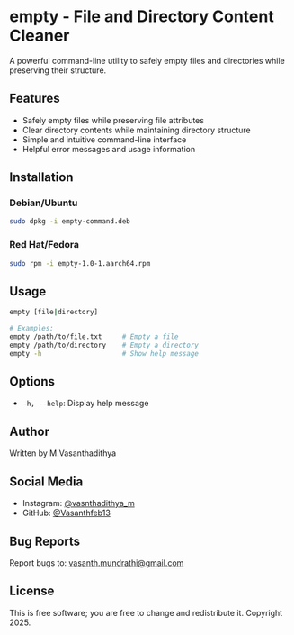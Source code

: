 # empty - File and Directory Content Cleaner

A powerful command-line utility to safely empty files and directories while preserving their structure.

## Features
- Safely empty files while preserving file attributes
- Clear directory contents while maintaining directory structure
- Simple and intuitive command-line interface
- Helpful error messages and usage information

## Installation

### Debian/Ubuntu
```bash
sudo dpkg -i empty-command.deb
```

### Red Hat/Fedora
```bash
sudo rpm -i empty-1.0-1.aarch64.rpm
```

## Usage
```bash
empty [file|directory]

# Examples:
empty /path/to/file.txt     # Empty a file
empty /path/to/directory    # Empty a directory
empty -h                    # Show help message
```

## Options
- `-h, --help`: Display help message

## Author
Written by M.Vasanthadithya

## Social Media
- Instagram: [@vasnthadithya_m](https://instagram.com/vasnthadithya_m)
- GitHub: [@Vasanthfeb13](https://github.com/Vasanthfeb13)

## Bug Reports
Report bugs to: vasanth.mundrathi@gmail.com

## License
This is free software; you are free to change and redistribute it.
Copyright 2025.